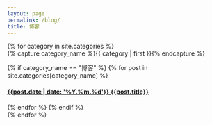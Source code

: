 ```yaml
---
layout: page
permalink: /blog/
title: 博客
---
```


<div id="archives">
{% for category in site.categories %}
  <div class="archive-group">
    {% capture category_name %}{{ category | first }}{% endcapture %}
    <div id="#{{ category_name | slugize }}"></div>
    <p></p>
    {% if category_name == "博客" %}
      {% for post in site.categories[category_name] %}
        <article class="archive-item">
        <h4><a href="{{ site.baseurl }}{{ post.url }}"> {{post.date | date: '%Y.%m.%d'}}   {{post.title}}</a> </h4>
        </article>
      {% endfor %}
    {% endif %}
  </div>
{% endfor %}
</div>
